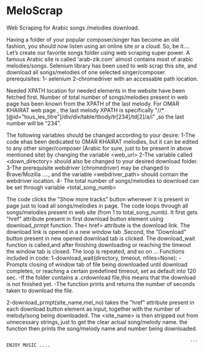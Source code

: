 # MeloScrap
Web Scraping for Arabic songs /melodies download.

Having a folder of your popular composer/singer has become an old fashion, you should now listen using an online site or a cloud.
So, be it.... Let’s create our favorite songs folder using web scraping super power.
A famous Arabic site is called 'arab-zik.com' almost contains most of arabic melodies/songs.
Selenium library has been used to web scrap this site, and download all songs/melodies of one selected singer/composer.
prerequisites:
1- selenium
2-chromedriver with an accessable path location.

Needed XPATH location for needed elements in the website have been fetched first.
Number of total number of songs/melodies present in web page has been known from the XPATH of the last melody. For OMAR KHAIRAT web page , the last melody XPATH is specifically "//*[@id="tous_les_titre"]/div/div/table/tbody/tr[234]/td[2]/a/i" ,so the last number will be “234”.


The following variables should be changed according to your desire:
1-The code ehas been dedicated to OMAR KHAIRAT melodies, but it can be edited to any other singer/composer (Arabic for sure, just to be present in above mentioned site) by changing the variable <web_url>
2-The variable called <down_directory> should also be changed to your desired download folder.
3-The prerequisite webdriver (chromedriver) may be changed to Brave/Mozilla ...., and the variable <webdriver_path> should contain the webdriver location.
4- The total number of songs/melodies to download can be set through variable <total_song_numb>

The code clicks the "Show more tracks" button whenever it is present in page just to load all songs/melodies in page.
The code loops through all songs/melodies present in web site (from 1 to total_song_numb). It first gets "href" attribute present in first download button element using download_prmpt function. The< href> attribute is the download link. The download link is opened in a new window tab .Second, the "Download" button present in new opened download tab  is clicked. The download_wait function is called,and after finishing downloading or reaching the timeout the window tab is closed. The loop is repeated, and so on ...
Functions included in code:
1-download_wait(directory, timeout, nfiles=None):
  -Prompts closing of window tab of file being downloaded until download completes, or reaching a certain predefined timeout, set as default into 120 sec.
  -If the folder contains a .crdownload file,this means that the download is not finished yet.
  -The function prints and returns the number of seconds taken to download the file.


2-download_prmpt(site_name,mel_no) takes the "href" attribute present in each download button element as input, together with the number of melody/song being downloaded. The <site_name> is then stripped out from unnecessary strings, just to get the clear actual song/melody name. the function then prints the song/melody name and number being downloaded.

                                                                       ... ENJOY MUSIC ....
